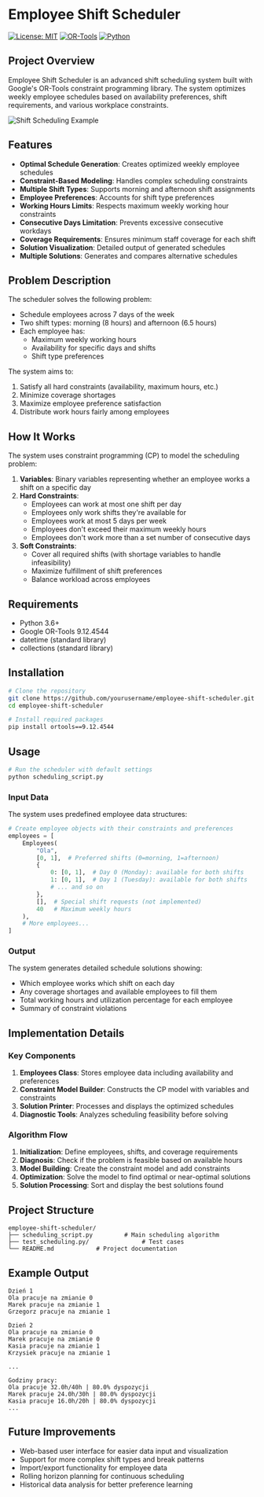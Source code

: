 # Employee Shift Scheduler

[![License: MIT](https://img.shields.io/badge/License-MIT-blue.svg)](https://opensource.org/licenses/MIT)
[![OR-Tools](https://img.shields.io/badge/OR--Tools-9.12.4544-green.svg)](https://developers.google.com/optimization)
[![Python](https://img.shields.io/badge/Python-3.6%2B-blue.svg)](https://www.python.org/downloads/)

## Project Overview

Employee Shift Scheduler is an advanced shift scheduling system built with Google's OR-Tools constraint programming library. The system optimizes weekly employee schedules based on availability preferences, shift requirements, and various workplace constraints.

![Shift Scheduling Example](https://via.placeholder.com/800x400?text=Shift+Scheduling+System)

## Features

- **Optimal Schedule Generation**: Creates optimized weekly employee schedules
- **Constraint-Based Modeling**: Handles complex scheduling constraints
- **Multiple Shift Types**: Supports morning and afternoon shift assignments
- **Employee Preferences**: Accounts for shift type preferences
- **Working Hours Limits**: Respects maximum weekly working hour constraints
- **Consecutive Days Limitation**: Prevents excessive consecutive workdays
- **Coverage Requirements**: Ensures minimum staff coverage for each shift
- **Solution Visualization**: Detailed output of generated schedules
- **Multiple Solutions**: Generates and compares alternative schedules

## Problem Description

The scheduler solves the following problem:

- Schedule employees across 7 days of the week
- Two shift types: morning (8 hours) and afternoon (6.5 hours)
- Each employee has:
  - Maximum weekly working hours
  - Availability for specific days and shifts
  - Shift type preferences

The system aims to:
1. Satisfy all hard constraints (availability, maximum hours, etc.)
2. Minimize coverage shortages
3. Maximize employee preference satisfaction
4. Distribute work hours fairly among employees

## How It Works

The system uses constraint programming (CP) to model the scheduling problem:

1. **Variables**: Binary variables representing whether an employee works a shift on a specific day
2. **Hard Constraints**:
   - Employees can work at most one shift per day
   - Employees only work shifts they're available for
   - Employees work at most 5 days per week
   - Employees don't exceed their maximum weekly hours
   - Employees don't work more than a set number of consecutive days
3. **Soft Constraints**:
   - Cover all required shifts (with shortage variables to handle infeasibility)
   - Maximize fulfillment of shift preferences
   - Balance workload across employees

## Requirements

- Python 3.6+
- Google OR-Tools 9.12.4544
- datetime (standard library)
- collections (standard library)

## Installation

```bash
# Clone the repository
git clone https://github.com/yourusername/employee-shift-scheduler.git
cd employee-shift-scheduler

# Install required packages
pip install ortools==9.12.4544
```

## Usage

```bash
# Run the scheduler with default settings
python scheduling_script.py
```

### Input Data

The system uses predefined employee data structures:

```python
# Create employee objects with their constraints and preferences
employees = [
    Employees(
        "Ola",
        [0, 1],  # Preferred shifts (0=morning, 1=afternoon)
        {
            0: [0, 1],  # Day 0 (Monday): available for both shifts
            1: [0, 1],  # Day 1 (Tuesday): available for both shifts
            # ... and so on
        },
        [],  # Special shift requests (not implemented)
        40   # Maximum weekly hours
    ),
    # More employees...
]
```

### Output

The system generates detailed schedule solutions showing:

- Which employee works which shift on each day
- Any coverage shortages and available employees to fill them
- Total working hours and utilization percentage for each employee
- Summary of constraint violations

## Implementation Details

### Key Components

1. **Employees Class**: Stores employee data including availability and preferences
2. **Constraint Model Builder**: Constructs the CP model with variables and constraints
3. **Solution Printer**: Processes and displays the optimized schedules
4. **Diagnostic Tools**: Analyzes scheduling feasibility before solving

### Algorithm Flow

1. **Initialization**: Define employees, shifts, and coverage requirements
2. **Diagnosis**: Check if the problem is feasible based on available hours
3. **Model Building**: Create the constraint model and add constraints
4. **Optimization**: Solve the model to find optimal or near-optimal solutions
5. **Solution Processing**: Sort and display the best solutions found

## Project Structure

```
employee-shift-scheduler/
├── scheduling_script.py         # Main scheduling algorithm
├── test_scheduling.py/               # Test cases
└── README.md            # Project documentation
```

## Example Output

```
Dzień 1
Ola pracuje na zmianie 0
Marek pracuje na zmianie 1
Grzegorz pracuje na zmianie 1

Dzień 2
Ola pracuje na zmianie 0
Marek pracuje na zmianie 0
Kasia pracuje na zmianie 1
Krzysiek pracuje na zmianie 1

...

Godziny pracy:
Ola pracuje 32.0h/40h | 80.0% dyspozycji
Marek pracuje 24.0h/30h | 80.0% dyspozycji
Kasia pracuje 16.0h/20h | 80.0% dyspozycji
...
```

## Future Improvements

- Web-based user interface for easier data input and visualization
- Support for more complex shift types and break patterns
- Import/export functionality for employee data
- Rolling horizon planning for continuous scheduling
- Historical data analysis for better preference learning

